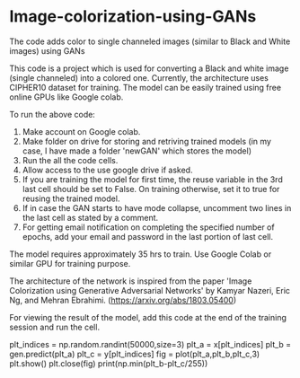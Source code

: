 # Image-colorization-using-GANs
The code adds color to single channeled images (similar to Black and White images) using GANs 

This code is a project which is used for converting a Black and white image (single channeled) into a colored one. Currently, the architecture uses CIPHER10 dataset for training. The model can be easily trained using free online GPUs like Google colab.

To run the above code:
1.  Make account on Google colab.
2.  Make folder on drive for storing and retriving trained models (in my case, I have made a folder 'newGAN' which stores the model)
3.  Run the all the code cells.
4.  Allow access to the use google drive if asked.
5.  If you are training the model for first time, the reuse variable in the 3rd last cell should be set to False. On training         otherwise, set it to true for reusing the trained model.
6.  If in case the GAN starts to have mode collapse, uncomment two lines in the last cell as stated by a comment.
7.  For getting email notification on completing the specified number of epochs, add your email and password in the last portion of           last cell.


The model requires approximately 35 hrs to train. Use Google Colab or similar GPU for training purpose.


The architecture of the network is inspired from the paper 'Image Colorization using Generative Adversarial Networks' by Kamyar Nazeri, Eric Ng, and Mehran Ebrahimi. (https://arxiv.org/abs/1803.05400)

For viewing the result of the model, add this code at the end of the training session and run the cell.

plt_indices = np.random.randint(50000,size=3)
plt_a = x[plt_indices]
plt_b = gen.predict(plt_a)
plt_c = y[plt_indices]
fig = plot(plt_a,plt_b,plt_c,3)
plt.show()
plt.close(fig)
print(np.min(plt_b-plt_c/255))
